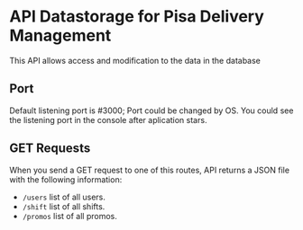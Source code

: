 # API Datastorage for Pisa Delivery Management
This API allows access and modification to the data in the database

## Port

Default listening port is #3000; Port could be changed by OS. You could see the listening port in the console after aplication stars.

## GET Requests

When you send a GET request to one of this routes, API returns a JSON file with the following information:

* `/users` list of all users.
* `/shift` list of all shifts.
* `/promos` list of all promos.

